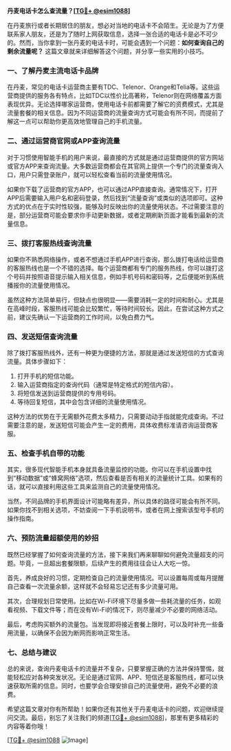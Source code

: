 **丹麦电话卡怎么查流量？[[TG💪+ @esim1088](https://t.me/s/esim1088)]**

在丹麦旅行或者长期居住的朋友，想必对当地的电话卡不会陌生。无论是为了方便联系家人朋友，还是为了随时上网获取信息，选择一张合适的电话卡是必不可少的。然而，当你拿到一张丹麦的电话卡时，可能会遇到一个问题：**如何查询自己的剩余流量呢？** 这篇文章就来详细解答这个问题，并分享一些实用的小技巧。

### 一、了解丹麦主流电话卡品牌

在丹麦，常见的电话卡运营商主要有TDC、Telenor、Orange和Telia等。这些运营商提供的服务各有特点，比如TDC以性价比高著称，Telenor则在网络覆盖方面表现优异。无论选择哪家运营商，使用电话卡前都需要了解它的资费模式，尤其是流量套餐的相关信息。因为不同运营商的流量查询方式可能会有所不同，而提前了解这一点可以帮助你更高效地管理自己的手机流量。

### 二、通过运营商官网或APP查询流量

对于习惯使用智能手机的用户来说，最直接的方式就是通过运营商提供的官方网站或官方APP来查询流量。大多数运营商都会在其官网上提供一个专门的流量查询入口，用户只需登录账户，就可以轻松查看当前的流量使用情况。

如果你下载了运营商的官方APP，也可以通过APP直接查询。通常情况下，打开APP后需要输入用户名和密码登录，然后找到“流量查询”或类似的选项即可。这种方式的优点在于实时性较强，能够及时反映出你的流量使用状态。不过需要注意的是，部分运营商可能会要求你手动更新数据，或者定期刷新页面才能看到最新的流量信息。

### 三、拨打客服热线查询流量

如果你不熟悉网络操作，或者不想通过手机APP进行查询，那么拨打电话给运营商的客服热线也是一个不错的选择。每个运营商都有专门的服务热线，你可以拨打这个号码并按照语音提示输入相关信息，例如手机号码和密码等，之后便能听到系统播报你的流量使用情况。

虽然这种方法简单易行，但缺点也很明显——需要消耗一定的时间和耐心。尤其是在高峰时段，客服热线可能会比较繁忙，等待时间较长。因此，在尝试这种方式之前，建议先确认一下运营商的工作时间，以免白费力气。

### 四、发送短信查询流量

除了拨打客服热线外，还有一种更为便捷的方法，那就是通过发送短信的方式查询流量。具体步骤如下：

1. 打开手机的短信功能。
2. 输入运营商指定的查询代码（通常是特定格式的短信内容）。
3. 将短信发送到运营商提供的专用号码。
4. 等待回复短信，其中会包含详细的流量使用情况。

这种方法的优势在于无需额外花费太多精力，只需要动动手指就能完成查询。不过需要注意的是，发送短信可能会产生一定的费用，具体收费标准请咨询运营商客服。

### 五、检查手机自带的功能

其实，很多现代智能手机本身就具备流量监控的功能。你可以在手机设置中找到“移动数据”或“蜂窝网络”选项，然后查看是否有相关的流量统计工具。如果有的话，就可以直接利用这些工具来监测自己的流量使用情况。

当然，不同品牌的手机界面设计可能略有差异，所以具体的路径可能会有所不同。如果你找不到相关选项，不妨查阅一下手机说明书，或者在网上搜索该型号手机的操作指南。

### 六、预防流量超额使用的妙招

既然已经掌握了如何查询流量的方法，接下来我们再来聊聊如何避免流量超支的问题。毕竟，一旦超出套餐限额，后续产生的费用往往会让人大吃一惊。

首先，养成良好的习惯，定期检查自己的流量使用情况。可以设置每周或每月提醒自己查看一次流量余额，这样就不会轻易忘记还有多少流量可用。

其次，合理规划日常使用。比如在Wi-Fi环境下尽量多做一些耗流量的任务，如观看视频、下载文件等；而在没有Wi-Fi的情况下，则尽量减少不必要的网络活动。

最后，考虑购买额外的流量包。当发现即将接近套餐上限时，可以及时补充一些备用流量，以确保不会因为断网而影响正常生活。

### 七、总结与建议

总的来说，查询丹麦电话卡的流量并不复杂，只要掌握正确的方法并保持警惕，就能轻松应对各种突发状况。无论是通过官网、APP、短信还是客服热线，都可以快速获取所需的信息。同时，也要学会合理安排自己的流量使用，避免不必要的浪费。

希望这篇文章对你有所帮助！如果你还有其他关于丹麦电话卡的问题，欢迎继续提问交流。最后，别忘了关注我们的频道[[TG💪+ @esim1088](https://t.me/s/esim1088)]，那里有更多精彩的内容等着你哦！

[[TG💪+ @esim1088](https://t.me/s/esim1088) ![Image](https://i.postimg.cc/4NQfJmqS/Snipaste-2025-05-13-00-14-12.png)]